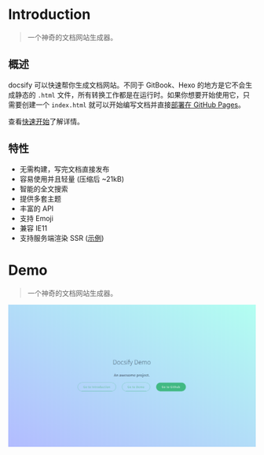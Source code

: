 # Introduction

> 一个神奇的文档网站生成器。



## 概述

docsify 可以快速帮你生成文档网站。不同于 GitBook、Hexo 的地方是它不会生成静态的 `.html` 文件，所有转换工作都是在运行时。如果你想要开始使用它，只需要创建一个 `index.html` 就可以开始编写文档并直接[部署在 GitHub Pages](https://docsify.js.org/#/zh-cn/deploy)。

查看[快速开始](https://docsify.js.org/#/zh-cn/quickstart)了解详情。



## 特性

- 无需构建，写完文档直接发布
- 容易使用并且轻量 (压缩后 ~21kB)
- 智能的全文搜索
- 提供多套主题
- 丰富的 API
- 支持 Emoji
- 兼容 IE11
- 支持服务端渲染 SSR ([示例](https://github.com/docsifyjs/docsify-ssr-demo))



# Demo

> 一个神奇的文档网站生成器。

![image-20240312151744173](./assets/image-20240312151744173.png)

